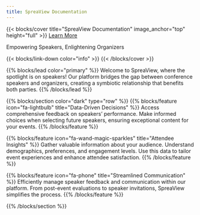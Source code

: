 ```yaml
---
title: SpreaView Documentation
---
```


{{< blocks/cover title="SpreaView Documentation" image_anchor="top" height="full" >}}
<a class="btn btn-lg btn-primary me-3 mb-4" href="/docs/">
Learn More <i class="fas fa-arrow-alt-circle-right ms-2"></i>
</a>

<p class="lead mt-5">Empowering Speakers, Enlightening Organizers</p>
{{< blocks/link-down color="info" >}}
{{< /blocks/cover >}}

{{% blocks/lead color="primary" %}}
Welcome to SpreaView, where the spotlight is on speakers! Our platform bridges the gap between conference speakers and organizers, creating a symbiotic relationship that benefits both parties.
{{% /blocks/lead %}}

{{% blocks/section color="dark" type="row" %}}
{{% blocks/feature icon="fa-lightbulb" title="Data-Driven Decisions" %}}
Access comprehensive feedback on speakers’ performance. Make informed choices when selecting future speakers, ensuring exceptional content for your events.
{{% /blocks/feature %}}

{{% blocks/feature icon="fa-wand-magic-sparkles" title="Attendee Insights" %}}
Gather valuable information about your audience. Understand demographics, preferences, and engagement levels. Use this data to tailor event experiences and enhance attendee satisfaction.
{{% /blocks/feature %}}

{{% blocks/feature icon="fa-phone" title="Streamlined Communication" %}}
Efficiently manage speaker feedback and communication within our platform. From post-event evaluations to speaker invitations, SpreaView simplifies the process.
{{% /blocks/feature %}}

{{% /blocks/section %}}
